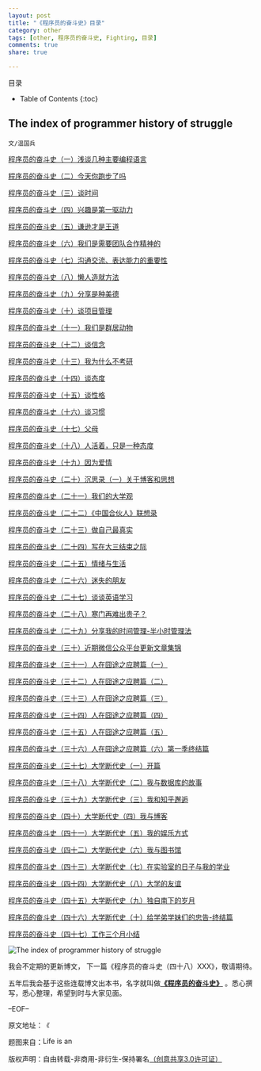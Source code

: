 ```yaml
---
layout: post
title: "《程序员的奋斗史》目录"
category: other
tags: [other, 程序员的奋斗史, Fighting, 目录]
comments: true
share: true

---
```



目录

* Table of Contents
{:toc}

## The index of programmer history of struggle ##

`文/温国兵`

<a href="http://dbarobin.com/other/breif-talk-on-primary-programming-language/" target="_blank">程序员的奋斗史（一）浅谈几种主要编程语言</a>

<a href="http://dbarobin.com/other/have-you-run-yet-today/" target="_blank">程序员的奋斗史（二）今天你跑步了吗</a>

<a href="http://dbarobin.com/other/precious-time/" target="_blank">程序员的奋斗史（三）谈时间</a>

<a href="http://dbarobin.com/other/interest-is-the-first-driving-force/" target="_blank">程序员的奋斗史（四）兴趣是第一驱动力</a>

<a href="http://dbarobin.com/other/humility-is-paramount/" target="_blank">程序员的奋斗史（五）谦逊才是王道</a>

<a href="http://dbarobin.com/other/we-need-team-work-spirit/" target="_blank">程序员的奋斗史（六）我们是需要团队合作精神的</a>

<a href="http://dbarobin.com/other/the-importance-of-communication/" target="_blank">程序员的奋斗史（七）沟通交流、表达能力的重要性</a>

<a href="http://dbarobin.com/other/lazy-fellow-brings-up-approach/" target="_blank">程序员的奋斗史（八）懒人造就方法</a>

<a href="http://dbarobin.com/other/share-is-a-virtue/" target="_blank">程序员的奋斗史（九）分享是种美德</a>

<a href="http://dbarobin.com/other/project-management/" target="_blank">程序员的奋斗史（十）谈项目管理</a>

<a href="http://dbarobin.com/other/we-are-social-animal/" target="_blank">程序员的奋斗史（十一）我们是群居动物</a>

<a href="http://dbarobin.com/other/faith/" target="_blank">程序员的奋斗史（十二）谈信念</a>

<a href="http://dbarobin.com/other/why-i-quit-postgraduate/" target="_blank">程序员的奋斗史（十三）我为什么不考研</a>

<a href="http://dbarobin.com/other/attitude/" target="_blank">程序员的奋斗史（十四）谈态度</a>

<a href="http://dbarobin.com/other/personality/" target="_blank">程序员的奋斗史（十五）谈性格</a>

<a href="http://dbarobin.com/other/habits/" target="_blank">程序员的奋斗史（十六）谈习惯</a>

<a href="http://dbarobin.com/other/parents/" target="_blank">程序员的奋斗史（十七）父母</a>

<a href="http://dbarobin.com/other/being-alive-is-an-attitude/" target="_blank">程序员的奋斗史（十八）人活着，只是一种态度</a>

<a href="http://dbarobin.com/other/because-of-love/" target="_blank">程序员的奋斗史（十九）因为爱情</a>

<a href="http://dbarobin.com/other/regarding-blog-and-ideology/" target="_blank">程序员的奋斗史（二十）沉思录（一）关于博客和思想</a>

<a href="http://dbarobin.com/other/our-university-view/" target="_blank">程序员的奋斗史（二十一）我们的大学观</a>

<a href="http://dbarobin.com/other/notes-of-american-dreams-in-china/" target="_blank">程序员的奋斗史（二十二）《中国合伙人》联想录</a>

<a href="http://dbarobin.com/other/be-yourself/" target="_blank">程序员的奋斗史（二十三）做自己最真实</a>

<a href="http://dbarobin.com/other/writting-on-the-end-of-junior/" target="_blank">程序员的奋斗史（二十四）写在大三结束之际</a>

<a href="http://dbarobin.com/other/emotion-and-life/" target="_blank">程序员的奋斗史（二十五）情绪与生活</a>

<a href="http://dbarobin.com/other/lost-friend/" target="_blank">程序员的奋斗史（二十六）迷失的朋友</a>

<a href="http://dbarobin.com/other/talk-about-english-learning/" target="_blank">程序员的奋斗史（二十七）谈谈英语学习</a>

<a href="http://dbarobin.com/other/rural-family-and-great-man/" target="_blank">程序员的奋斗史（二十八）寒门再难出贵子？</a>

<a href="http://dbarobin.com/other/share-my-time-management-method/" target="_blank">程序员的奋斗史（二十九）分享我的时间管理-半小时管理法</a>

<a href="http://dbarobin.com/other/collection-of-recent-wechat-updates/" target="_blank">程序员的奋斗史（三十）近期微信公众平台更新文章集锦</a>

<a href="http://dbarobin.com/other/the-chapter-one-of-hunting-job/" target="_blank">程序员的奋斗史（三十一）人在囧途之应聘篇（一）</a>

<a href="http://dbarobin.com/other/the-chapter-two-of-hunting-job/" target="_blank">程序员的奋斗史（三十二）人在囧途之应聘篇（二）</a>

<a href="http://dbarobin.com/other/the-chapter-three-of-hunting-job/" target="_blank">程序员的奋斗史（三十三）人在囧途之应聘篇（三）</a>

<a href="http://dbarobin.com/other/the-chapter-four-of-hunting-job/" target="_blank">程序员的奋斗史（三十四）人在囧途之应聘篇（四）</a>

<a href="http://dbarobin.com/other/the-chapter-five-of-hunting-job/" target="_blank">程序员的奋斗史（三十五）人在囧途之应聘篇（五）</a>

<a href="http://dbarobin.com/other/the-chapter-six-of-hunting-job/" target="_blank">程序员的奋斗史（三十六）人在囧途之应聘篇（六）第一季终结篇</a>

<a href="http://dbarobin.com/other/the-chapter-one-of-my-university-periodic-history/" target="_blank">程序员的奋斗史（三十七）大学断代史（一）开篇</a>

<a href="http://dbarobin.com/other/the-chapter-two-of-my-university-periodic-history/" target="_blank">程序员的奋斗史（三十八）大学断代史（二）我与数据库的故事</a>

<a href="http://dbarobin.com/other/the-chapter-three-of-my-university-periodic-history/" target="_blank">程序员的奋斗史（三十九）大学断代史（三）我和知乎邂逅</a>

<a href="http://dbarobin.com/other/the-chapter-four-of-my-university-periodic-history/" target="_blank">程序员的奋斗史（四十）大学断代史（四）我与博客</a>

<a href="http://dbarobin.com/other/the-chapter-five-of-my-university-periodic-history/" target="_blank">程序员的奋斗史（四十一）大学断代史（五）我的娱乐方式</a>

<a href="http://dbarobin.com/other/the-chapter-six-of-my-university-periodic-history/" target="_blank">程序员的奋斗史（四十二）大学断代史（六）我与图书馆</a>

<a href="http://dbarobin.com/other/the-chapter-seven-of-my-university-periodic-history/" target="_blank">程序员的奋斗史（四十三）大学断代史（七）在实验室的日子与我的学业</a>

<a href="http://dbarobin.com/other/the-chapter-eight-of-my-university-periodic-history/" target="_blank">程序员的奋斗史（四十四）大学断代史（八）大学的友谊</a>

<a href="http://dbarobin.com/other/the-chapter-nine-of-my-university-periodic-history/" target="_blank">程序员的奋斗史（四十五）大学断代史（九）独自南下的岁月</a>

<a href="http://dbarobin.com/other/the-chapter-ten-of-my-university-periodic-history/" target="_blank">程序员的奋斗史（四十六）大学断代史（十）给学弟学妹们的忠告-终结篇</a>

<a href="http://dbarobin.com/other/brief-summary-of-working-for-three-months/" target="_blank">程序员的奋斗史（四十七）工作三个月小结</a>

![The index of programmer history of struggle](http://i.imgur.com/gxfRTbC.jpg)

我会不定期的更新博文， 下一篇《程序员的奋斗史（四十八）XXX》，敬请期待。

五年后我会基于这些连载博文出本书，名字就叫做<a href="http://dbarobin.com/" target="_blank">**《程序员的奋斗史》**</a>
。悉心撰写，悉心整理，希望到时与大家见面。

–EOF–

原文地址：<a href="http://blog.csdn.net/justdb/article/details/8096041" target="_blank"><img src="http://i.imgur.com/BROigUO.jpg" title="《程序员的奋斗史》目录" height="16px" width="16px" border="0" alt="《程序员的奋斗史》目录" /></a>

题图来自：<a href="http://www.wetcanvas.com/forums/showthread.php?t=202637" target="_blank"><img src="http://i.imgur.com/zs5n1QE.jpg" title="Life is an Uphill Struggle" height="16px" width="100px" border="0" alt="Life is an Uphill Struggle" /></a>

版权声明：自由转载-非商用-非衍生-保持署名<a href="http://creativecommons.org/licenses/by-nc-nd/3.0/deed.zh" target="_blank">（创意共享3.0许可证）</a>

